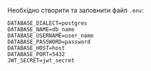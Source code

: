 Необхідно створити та заповнити файл `.env`:

```dotenv
DATABASE_DIALECT=postgres
DATABASE_NAME=db_name
DATABASE_USERNAME=user_name
DATABASE_PASSWORD=password
DATABASE_HOST=host
DATABASE_PORT=5432
JWT_SECRET=jwt_secret
```